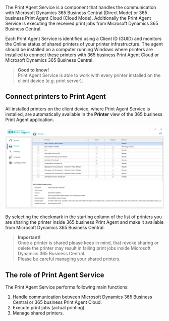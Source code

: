 The Print Agent Service is a component that handles the communication with Microsoft Dynamics 365 Business Central (Direct Mode) or 365 business Print Agent Cloud (Cloud Mode). Additionally the Print Agent Service is executing the received print jobs from Microsoft Dynamics 365 Business Central.

Each Print Agent Service is identified using a Client ID (GUID) and monitors the Online status of shared printers of your printer infrastructure. The agent should be installed on a computer running Windows where printers are installed to connect these printers with 365 business Print Agent Cloud or Microsoft Dynamics 365 Business Central.

> **Good to know!**<br>Print Agent Service is able to work with every printer installed on the client device (e.g. print server).

## Connect printers to Print Agent

All installed printers on the client device, where Print Agent Service is installed, are automatically available in the **Printer** view of the 365 business Print Agent application.

![Shared Printer](/assets/images/365-business-print-agent/ad01eb85658694c75716cb5dbce514bd3763fb94b48e505c0288c2bcf8638737.png)  

By selecting the checkmark in the starting column of the list of printers you are sharing the printer inside 365 business Print Agent and make it available from Microsoft Dynamics 365 Business Central.

> **Important!**<br>Once a printer is shared please keep in mind, that revoke sharing or delete the printer may result in failing print jobs inside Microsoft Dynamics 365 Business Central.<br>Please be careful managing your shared printers.

## The role of Print Agent Service

The Print Agent Service performs following main functions:

 1. Handle communication between Microsoft Dynamics 365 Business Central or 365 business Print Agent Cloud.
 2. Execute print jobs (actual printing).
 3. Manage shared printers.